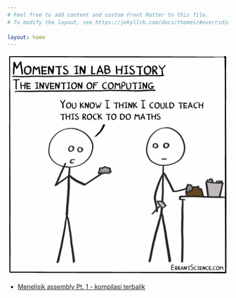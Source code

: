 ```yaml
---
# Feel free to add content and custom Front Matter to this file.
# To modify the layout, see https://jekyllrb.com/docs/themes/#overriding-theme-defaults

layout: home
---
```


![Cpu 100% Fine](/cpu_fine.jpg)


- [Menelisik assembly Pt. 1 - kompilasi terbalik](https://bikin-os.pages.dev/menelisik-intuisi-assembly-dan-bahasa-mesin-cpu-reverse-compilation)
